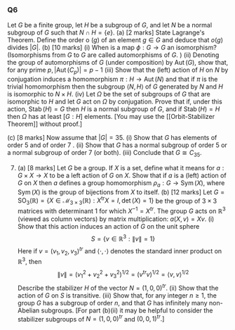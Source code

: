 
### Q6
Let $G$ be a finite group, let $H$ be a subgroup of $G$, and let $N$ be a normal subgroup of $G$ such that $N \cap H=\{e\}$.
(a) [2 marks] State Lagrange's Theorem. Define the order o $(g)$ of an element $g \in G$ and deduce that $o(g)$ divides $|G|$.
(b) [10 marks]
(i) When is a map $\phi: G \rightarrow G$ an isomorphism? (Isomorphisms from $G$ to $G$ are called automorphisms of $G$. )
(ii) Denoting the group of automorphisms of $G$ (under composition) by $\operatorname{Aut}(G)$, show that, for any prime $p,\left|\operatorname{Aut}\left(C_{p}\right)\right|=p-1$
(iii) Show that the (left) action of $H$ on $N$ by conjugation induces a homomorphism $\pi: H \rightarrow \operatorname{Aut}(N)$ and that if $\pi$ is the trivial homomorphism then the subgroup $\langle N, H\rangle$ of $G$ generated by $N$ and $H$ is isomorphic to $N \times H$.
(iv) Let $\Omega$ be the set of subgroups of $G$ that are isomorphic to $H$ and let $G$ act on $\Omega$ by conjugation. Prove that if, under this action, $\operatorname{Stab}(H)=G$ then $H$ is a normal subgroup of $G$, and if $\operatorname{Stab}(H)=H$ then $\Omega$ has at least $[G: H]$ elements. [You may use the [[Orbit-Stabilizer Theorem]] without proof.]

(c) [8 marks] Now assume that $|G|=35$.
(i) Show that $G$ has elements of order 5 and of order 7 .
(ii) Show that $G$ has a normal subgroup of order 5 or a normal subgroup of order 7 (or both).
(iii) Conclude that $G \cong C_{35}$.

7. (a) [8 marks] Let $G$ be a group. If $X$ is a set, define what it means for $a: G \times X \rightarrow X$ to be a left action of $G$ on $X$. Show that if $a$ is a (left) action of $G$ on $X$ then $a$ defines a group homomorphism $\rho_{a}: G \rightarrow \operatorname{Sym}(X)$, where $\operatorname{Sym}(X)$ is the group of bijections from $X$ to itself.
(b) [12 marks] Let $G=\mathrm{SO}_{3}(\mathbb{R})=\left\{X \in \mathcal{M}_{3 \times 3}(\mathbb{R}): X^{\operatorname{tr}} X=I, \operatorname{det}(X)=1\right\}$ be the group of
$3 \times 3$ matrices with determinant 1 for which $X^{-1}=X^{t r}$. The group $G$ acts on $\mathbb{R}^{3}$ (viewed as column vectors) by matrix multiplication: $a(X, v)=X v$.
(i) Show that this action induces an action of $G$ on the unit sphere
$$
S=\left\{v \in \mathbb{R}^{3}:\|v\|=1\right\}
$$
Here if $v=\left(v_{1}, v_{2}, v_{3}\right)^{t r}$ and $\langle\cdot, \cdot\rangle$ denotes the standard inner product on $\mathbb{R}^{3}$, then
$$
\|v\|=\left(v_{1}^{2}+v_{2}^{2}+v_{3}^{2}\right)^{1 / 2}=\left(v^{t r} v\right)^{1 / 2}=\langle v, v\rangle^{1 / 2}
$$
Describe the stabilizer $H$ of the vector $N=(1,0,0)^{t r}$.
(ii) Show that the action of $G$ on $S$ is transitive.
(iii) Show that, for any integer $n \geqslant 1$, the group $G$ has a subgroup of order $n$, and that $G$ has infinitely many non-Abelian subgroups.
[For part (b)(ii) it may be helpful to consider the stabilizer subgroups of $N=(1,0,0)^{t r}$ and $\left.(0,0,1)^{t r} .\right]$